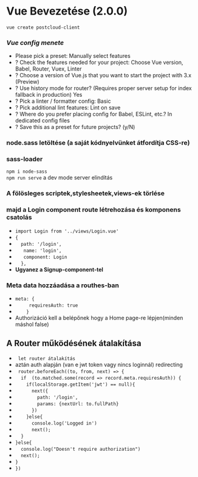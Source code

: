 # Vue Bevezetése (2.0.0)
` vue create postcloud-client ` 
### *Vue config menete*
- Please pick a preset: Manually select features
- ? Check the features needed for your project: Choose Vue version, Babel, Router, Vuex, Linter
- ? Choose a version of Vue.js that you want to start the project with 3.x (Preview)
- ? Use history mode for router? (Requires proper server setup for index fallback in production) Yes
- ? Pick a linter / formatter config: Basic
- ? Pick additional lint features: Lint on save
- ? Where do you prefer placing config for Babel, ESLint, etc.? In dedicated config files
- ? Save this as a preset for future projects? (y/N)   
### node.sass letöltése (a saját kódnyelvünket átfordítja CSS-re)
### sass-loader
` npm i node-sass `   
` npm run serve ` a dev mode server elindítás
### A fölösleges scriptek,stylesheetek,views-ek törlése
### majd a Login component route létrehozása és komponens csatolás
- ` import Login from '../views/Login.vue' `   
- ` { `
- `   path: '/login', `
- `    name: 'login', `
- `    component: Login `
- `  },`        
- **Ugyanez a Signup-component-tel** 
### Meta data hozzáadása a routhes-ban
- ` meta: { `
- `      requiresAuth: true `
- `    }` 
- Authorizáció kell a belépőnek hogy a Home page-re lépjen(minden máshol false)
## A Router működésének átalakítása
- ` let router átalakítás`
- aztán auth alapján (van e jwt token vagy nincs loginnál) redirecting 
- `  router.beforeEach((to, from, next) => { `
- `   if  (to.matched.some(record => record.meta.requiresAuth)) { `
- `     if(localStorage.getItem('jwt') == null){ `
- `       next({ `
- `         path: '/login', `
- `         params: {nextUrl: to.fullPath} `
- `       }) `
- `     }else{ `
- `       console.log('Logged in') `
- `       next(); `
- `   } `
- ` }else{ `
- `   console.log("Doesn't require authorization") `
- `   next(); `
- ` } `
- ` }) `

